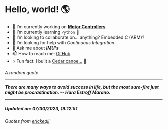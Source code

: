 # Hello, world! 🌎


- 🔧 I’m currently working on [**Motor Controllers**](https://github.com/kyleRhess/MicroMotor)
- 🌱 I’m currently learning `Python` **🐍**
- 👯 I’m looking to collaborate on... anything? Embedded C (ARM)?
- 🤔 I’m looking for help with *Continuous Integration*
- 💬 Ask me about ***IMU's***
- 📫 How to reach me: [GitHub](https://github.com/kyleRhess)
- ⚡ Fun fact: I built a [Cedar canoe...](https://kylerhess.github.io/canoe.html) 🛶

_A random quote_
___
***There are many ways to avoid success in life, but the most sure-fire
just might be procrastination.
-- Hara Estroff Marano.***
___
##### Updated on: 07/30/2023, 19:12:51
###### Quotes from [erickedji](https://gist.github.com/erickedji/68802)